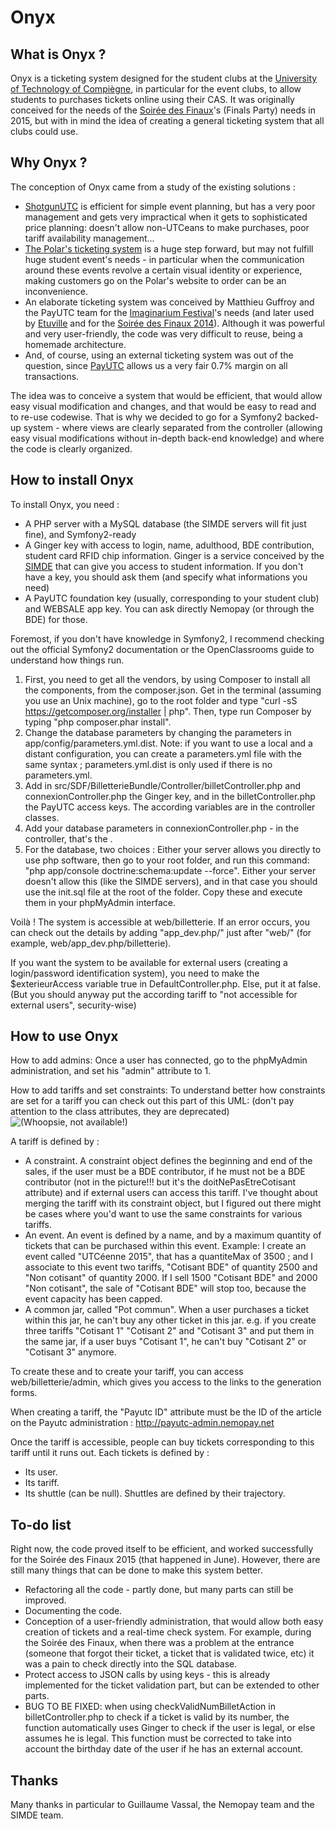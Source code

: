 Onyx
==========

What is Onyx ?
----------

Onyx is a ticketing system designed for the student clubs at the [University of Technology of Compiègne](http://www.utc.fr), in particular for the event clubs, to allow students to purchases tickets online using their CAS. It was originally conceived for the needs of the [Soirée des Finaux](http://assos.utc.fr/soireedesfinaux)'s (Finals Party) needs in 2015, but with in mind the idea of creating a general ticketing system that all clubs could use.

Why Onyx ?
----------

The conception of Onyx came from a study of the existing solutions :
* [ShotgunUTC](http://assos.utc.fr/shotgun/) is efficient for simple event planning, but has a very poor management and gets very impractical when it gets to sophisticated price planning: doesn't allow non-UTCeans to make purchases, poor tariff availability management...
* [The Polar's ticketing system](http://assos.utc.fr/polar/) is a huge step forward, but may not fulfill huge student event's needs - in particular when the communication around these events revolve a certain visual identity or experience, making customers go on the Polar's website to order can be an inconvenience.
* An elaborate ticketing system was conceived by Matthieu Guffroy and the PayUTC team for the [Imaginarium Festival](http://www.imaginariumfestival.com)'s needs (and later used by [Etuville](http://assos.utc.fr/etuville) and for the [Soirée des Finaux 2014](http://assos.utc.fr/soireedesfinaux)). Although it was powerful and very user-friendly, the code was very difficult to reuse, being a homemade architecture.
* And, of course, using an external ticketing system was out of the question, since [PayUTC](http://assos.utc.fr/payutc) allows us a very fair 0.7% margin on all transactions.

The idea was to conceive a system that would be efficient, that would allow easy visual modification and changes, and that would be easy to read and to re-use codewise.
That is why we decided to go for a Symfony2 backed-up system - where views are clearly separated from the controller (allowing easy visual modifications without in-depth back-end knowledge) and where the code is clearly organized.

How to install Onyx
----------

To install Onyx, you need :
* A PHP server with a MySQL database (the SIMDE servers will fit just fine), and Symfony2-ready
* A Ginger key with access to login, name, adulthood, BDE contribution, student card RFID chip information. Ginger is a service conceived by the [SIMDE](http://assos.utc.fr/simde) that can give you access to student information. If you don't have a key, you should ask them (and specify what informations you need)
* A PayUTC foundation key (usually, corresponding to your student club) and WEBSALE app key. You can ask directly Nemopay (or through the BDE) for those.

Foremost, if you don't have knowledge in Symfony2, I recommend checking out the official Symfony2 documentation or the OpenClassrooms guide to understand how things run.

1. First, you need to get all the vendors, by using Composer to install all the components, from the composer.json.
Get in the terminal (assuming you use an Unix machine), go to the root folder and type "curl -sS https://getcomposer.org/installer | php". Then, type run Composer by typing "php composer.phar install".
2. Change the database parameters by changing the parameters in app/config/parameters.yml.dist. Note: if you want to use a local and a distant configuration, you can create a parameters.yml file with the same syntax ; parameters.yml.dist is only used if there is no parameters.yml.
3. Add in src/SDF/BilletterieBundle/Controller/billetController.php and connexionController.php the Ginger key, and in the billetController.php the PayUTC access keys. The according variables are in the controller classes.
4. Add your database parameters in connexionController.php - in the controller, that's the .
5. For the database, two choices : Either your server allows you directly to use php software, then go to your root folder, and run this command: "php app/console doctrine:schema:update --force". Either your server doesn't allow this (like the SIMDE servers), and in that case you should use the init.sql file at the root of the folder. Copy these and execute them in your phpMyAdmin interface.

Voilà ! The system is accessible at web/billetterie. If an error occurs, you can check out the details by adding "app_dev.php/" just after "web/" (for example, web/app_dev.php/billetterie).

If you want the system to be available for external users (creating a login/password identification system), you need to make the $exterieurAccess variable true in DefaultController.php. Else, put it at false. (But you should anyway put the according tariff to "not accessible for external users", security-wise)

How to use Onyx
----------

How to add admins: Once a user has connected, go to the phpMyAdmin administration, and set his "admin" attribute to 1.

How to add tariffs and set constraints:
To understand better how constraints are set for a tariff you can check out this part of this UML: (don't pay attention to the class attributes, they are deprecated)
![(Whoopsie, not available!)](http://www.pixenli.com/images/1437/1437080138086693600.png)

A tariff is defined by :
* A constraint. A constraint object defines the beginning and end of the sales, if the user must be a BDE contributor, if he must not be a BDE contributor (not in the picture!!! but it's the doitNePasEtreCotisant attribute) and if external users can access this tariff. I've thought about merging the tariff with its constraint object, but I figured out there might be cases where you'd want to use the same constraints for various tariffs.
* An event. An event is defined by a name, and by a maximum quantity of tickets that can be purchased within this event. Example: I create an event called "UTCéenne 2015", that has a quantiteMax of 3500 ; and I associate to this event two tariffs, "Cotisant BDE" of quantity 2500 and "Non cotisant" of quantity 2000. If I sell 1500 "Cotisant BDE" and 2000 "Non cotisant", the sale of "Cotisant BDE" will stop too, because the event capacity has been capped.
* A common jar, called "Pot commun". When a user purchases a ticket within this jar, he can't buy any other ticket in this jar. e.g. if you create three tariffs "Cotisant 1" "Cotisant 2" and "Cotisant 3" and put them in the same jar, if a user buys "Cotisant 1", he can't buy "Cotisant 2" or "Cotisant 3" anymore.

To create these and to create your tariff, you can access web/billetterie/admin, which gives you access to the links to the generation forms.

When creating a tariff, the "Payutc ID" attribute must be the ID of the article on the Payutc administration : http://payutc-admin.nemopay.net

Once the tariff is accessible, people can buy tickets corresponding to this tariff until it runs out. Each tickets is defined by :
* Its user.
* Its tariff.
* Its shuttle (can be null). Shuttles are defined by their trajectory.

To-do list
----------

Right now, the code proved itself to be efficient, and worked successfully for the Soirée des Finaux 2015 (that happened in June). However, there are still many things that can be done to make this system better.
* Refactoring all the code - partly done, but many parts can still be improved.
* Documenting the code.
* Conception of a user-friendly administration, that would allow both easy creation of tickets and a real-time check system. For example, during the Soirée des Finaux, when there was a problem at the entrance (someone that forgot their ticket, a ticket that is validated twice, etc) it was a pain to check directly into the SQL database.
* Protect access to JSON calls by using keys - this is already implemented for the ticket validation part, but can be extended to other parts.
* BUG TO BE FIXED: when using checkValidNumBilletAction in billetController.php to check if a ticket is valid by its number, the function automatically uses Ginger to check if the user is legal, or else assumes he is legal. This function must be corrected to take into account the birthday date of the user if he has an external account.

Thanks
----------

Many thanks in particular to Guillaume Vassal, the Nemopay team and the SIMDE team.